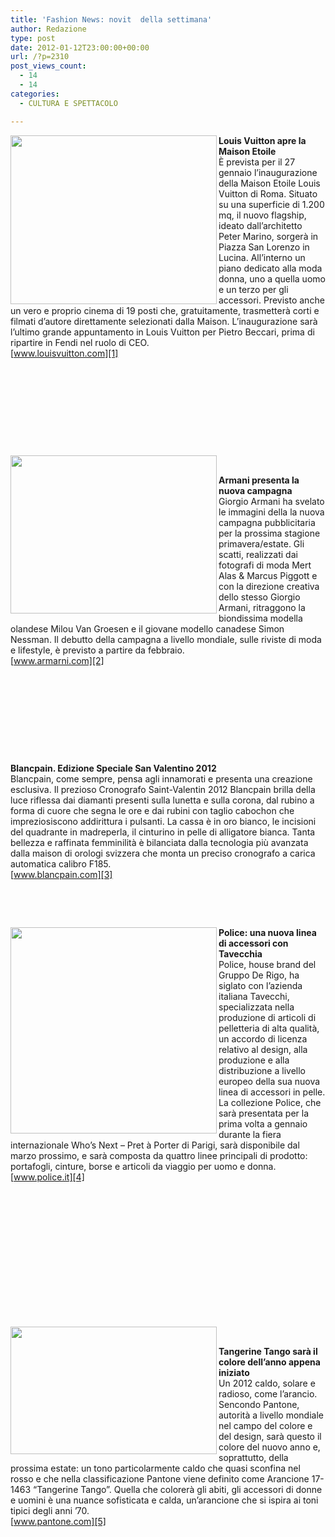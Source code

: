 ```yaml
---
title: 'Fashion News: novit  della settimana'
author: Redazione
type: post
date: 2012-01-12T23:00:00+00:00
url: /?p=2310
post_views_count:
  - 14
  - 14
categories:
  - CULTURA E SPETTACOLO

---
```

**<img decoding="async" loading="lazy" align="left" width="330" height="270" alt="" src="/FCKFiles/vuitton-roma352x288.jpg" />Louis Vuitton apre la Maison Etoile**  
&Egrave; prevista per il 27 gennaio l&rsquo;inaugurazione della Maison Etoile Louis Vuitton di Roma. Situato su una superficie di 1.200 mq, il nuovo flagship, ideato dall&rsquo;architetto Peter Marino, sorger&agrave; in Piazza San Lorenzo in Lucina. All&#8217;interno un piano dedicato alla moda donna, uno a quella uomo e un terzo per gli accessori. Previsto anche un vero e proprio cinema di 19 posti che, gratuitamente, trasmetter&agrave; corti e filmati d&rsquo;autore direttamente selezionati dalla Maison. L&#8217;inaugurazione sar&agrave; l&#8217;ultimo grande appuntamento in Louis Vuitton per Pietro Beccari, prima di ripartire in Fendi nel ruolo di CEO.  
[www.louisvuitton.com][1]  
&nbsp;

&nbsp;

&nbsp;

&nbsp;

&nbsp;

**<img decoding="async" loading="lazy" align="left" width="330" height="253" src="/FCKFiles/GAW-SS12_ADV-Campaign_1(1).jpg" alt="" />**

&nbsp;

**Armani presenta la nuova campagna**  
Giorgio Armani ha svelato le immagini della la nuova campagna pubblicitaria per la prossima stagione primavera/estate. Gli scatti, realizzati dai fotografi di moda Mert Alas & Marcus Piggott e con la direzione creativa dello stesso Giorgio Armani, ritraggono la biondissima modella olandese Milou Van Groesen e il giovane modello canadese Simon Nessman. Il debutto della campagna a livello mondiale, sulle riviste di moda e lifestyle, &egrave; previsto a partire da febbraio.  
[www.armarni.com][2]  
&nbsp;

&nbsp;

&nbsp;

&nbsp;

**<img decoding="async" align="left" src="/FCKFiles/Blancpain-Speciale-San-Valentino-2012.jpg" alt="" />**

&nbsp;

**Blancpain. Edizione Speciale San Valentino 2012**  
Blancpain, come sempre, pensa agli innamorati e presenta una creazione esclusiva. Il prezioso Cronografo Saint-Valentin 2012 Blancpain brilla della luce riflessa dai diamanti presenti sulla lunetta e sulla corona, dal rubino a forma di cuore che segna le ore e dai rubini con taglio cabochon che impreziosiscono addirittura i pulsanti. La cassa &egrave; in oro bianco, le incisioni del quadrante in madreperla, il cinturino in pelle di alligatore bianca. Tanta bellezza e raffinata femminilit&agrave; &egrave; bilanciata dalla tecnologia pi&ugrave; avanzata dalla maison di orologi svizzera che monta un preciso cronografo a carica automatica calibro F185.  
[www.blancpain.com][3] 

&nbsp;

&nbsp;

**<img decoding="async" loading="lazy" align="left" width="330" height="330" src="/FCKFiles/POLICE400.jpg" alt="" />Police: una nuova linea di accessori con Tavecchia**  
Police, house brand del Gruppo De Rigo, ha siglato con l&rsquo;azienda italiana Tavecchi, specializzata nella produzione di articoli di pelletteria di alta qualit&agrave;, un accordo di licenza relativo al design, alla produzione e alla distribuzione a livello europeo della sua nuova linea di accessori in pelle. La collezione Police, che sar&agrave; presentata per la prima volta a gennaio durante la fiera internazionale Who&rsquo;s Next &#8211; Pret &agrave; Porter di Parigi, sar&agrave; disponibile dal marzo prossimo, e sar&agrave; composta da quattro linee principali di prodotto: portafogli, cinture, borse e articoli da viaggio per uomo e donna.  
[www.police.it][4] 

&nbsp;

&nbsp;

&nbsp;

&nbsp;

&nbsp;

&nbsp;

&nbsp;

**<img decoding="async" loading="lazy" align="left" width="330" height="204" src="/FCKFiles/pantone-tangerine-tango-dancers-frederic-cirou-corbis.jpg" alt="" />**

&nbsp;

**Tangerine Tango sar&agrave; il colore dell&#8217;anno appena iniziato**  
Un 2012 caldo, solare e radioso, come l&#8217;arancio. Sencondo Pantone, autorit&agrave; a livello mondiale nel campo del colore e del design, sar&agrave; questo il colore del nuovo anno e, soprattutto, della prossima estate: un tono particolarmente caldo che quasi sconfina nel rosso e che nella classificazione Pantone viene definito come Arancione 17-1463 &ldquo;Tangerine Tango&rdquo;. Quella che colorer&agrave; gli abiti, gli accessori di donne e uomini &egrave; una nuance sofisticata e calda, un&#8217;arancione che si ispira ai toni tipici degli anni &#8217;70.  
[www.pantone.com][5]

 [1]: https://www.louisvuitton.com
 [2]: https://www.armarni.com
 [3]: https://www.blancpain.com
 [4]: https://www.police.it
 [5]: https://www.pantone.com